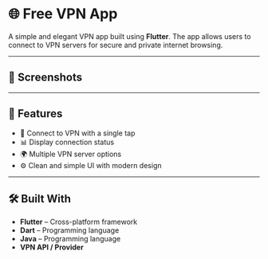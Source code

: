 # 🌐 Free VPN App

A simple and elegant VPN app built using **Flutter**. The app allows users to connect to VPN servers for secure and private internet browsing.

---

## 📱 Screenshots

<!-- You can upload images to the repo and reference them here -->
<!-- Example:
![Home Screen](screenshots/home.png)
![Connected Screen](screenshots/connected.png)
-->

---

## 🚀 Features

- 🔐 Connect to VPN with a single tap
- 📊 Display connection status
- 🌍 Multiple VPN server options 
- ⚙️ Clean and simple UI with modern design

---

## 🛠️ Built With

- **Flutter** – Cross-platform framework
- **Dart** – Programming language
-  **Java** – Programming language
- **VPN API / Provider** 

